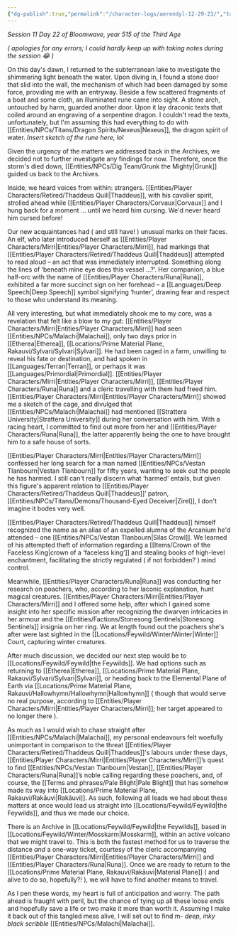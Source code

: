 ```yaml
---
{"dg-publish":true,"permalink":"/character-logs/aerendyl-12-29-23/","tags":["Plot","Campaign"]}
---
```



*Session 11 Day 22 of Bloomwave, year 515 of the Third Age*

*( apologies for any errors; I could hardly keep up with taking notes during the session 😂 )*

On this day's dawn, I returned to the subterranean lake to investigate the shimmering light beneath the water. Upon diving in, I found a stone door that slid into the wall, the mechanism of which had been damaged by some force, providing me with an entryway. Beside a few scattered fragments of a boat and some cloth, an illuminated rune came into sight. A stone arch, untouched by harm, guarded another door. Upon it lay draconic texts that coiled around an engraving of a serpentine dragon. I couldn't read the texts, unfortunately, but I'm assuming this had everything to do with [[Entities/NPCs/Titans/Dragon Spirits/Nexeus\|Nexeus]], the dragon spirit of water. 
*Insert sketch of the rune here, lol*

Given the urgency of the matters we addressed back in the Archives, we decided not to further investigate any findings for now. Therefore, once the storm's died down, [[Entities/NPCs/Dig Team/Grunk the Mighty\|Grunk]]  guided us back to the Archives. 

Inside, we heard voices from within: strangers. [[Entities/Player Characters/Retired/Thaddeus Quill\|Thaddeus]], with his cavalier spirit, strolled ahead while [[Entities/Player Characters/Corvaux\|Corvaux]] and I hung back for a moment … until we heard him cursing. We'd never heard him cursed before!

Our new acquaintances had ( and still have! ) unusual marks on their faces. An elf, who later introduced herself as [[Entities/Player Characters/Mirri\|Entities/Player Characters/Mirri]], had markings that [[Entities/Player Characters/Retired/Thaddeus Quill\|Thaddeus]] attempted to read aloud – an act that was immediately interrupted. Something along the lines of ‘beneath mine eye does this vessel …?’. Her companion, a blue half-orc with the name of [[Entities/Player Characters/Runa\|Runa]], exhibited a far more succinct sign on her forehead – a [[Languages/Deep Speech\|Deep Speech]] symbol signifying ‘hunter’, drawing fear and respect to those who understand its meaning.

All very interesting, but what immediately shook me to my core, was a revelation that felt like a blow to my gut: [[Entities/Player Characters/Mirri\|Entities/Player Characters/Mirri]] had seen [[Entities/NPCs/Malachi\|Malachai]], only two days prior in [[Etherea\|Etherea]], [[Locations/Prime Material Plane, Rakauvi/Sylvari/Sylvari\|Sylvari]]. He had been caged in a farm, unwilling to reveal his fate or destination, and had spoken in [[Languages/Terran\|Terran]], or perhaps it was [[Languages/Primordial\|Primordial]]. [[Entities/Player Characters/Mirri\|Entities/Player Characters/Mirri]], [[Entities/Player Characters/Runa\|Runa]] and a cleric travelling with them had freed him. [[Entities/Player Characters/Mirri\|Entities/Player Characters/Mirri]] showed me a sketch of the cage, and divulged that [[Entities/NPCs/Malachi\|Malachai]] had mentioned [[Strattera University\|Strattera University]] during her conversation with him. With a racing heart, I committed to find out more from her and [[Entities/Player Characters/Runa\|Runa]], the latter apparently being the one to have brought him to a safe house of sorts.

[[Entities/Player Characters/Mirri\|Entities/Player Characters/Mirri]] confessed her long search for a man named [[Entities/NPCs/Vestan Tlanbourn\|Vestan Tlanbourn]] for fifty years, wanting to seek out the people he has harmed. I still can't really discern what ‘harmed’ entails, but given this figure's apparent relation to [[Entities/Player Characters/Retired/Thaddeus Quill\|Thaddeus]]’ patron, [[Entities/NPCs/Titans/Demons/Thousand-Eyed Deceiver\|Zirel]], I don't imagine it bodes very well.

[[Entities/Player Characters/Retired/Thaddeus Quill\|Thaddeus]] himself recognized the name as an alias of an expelled alumna of the Arcanium he'd attended – one [[Entities/NPCs/Vestan Tlanbourn\|Silas Crowl]]. We learned of his attempted theft of information regarding a [[Items/Crown of the Faceless King\|crown of a ‘faceless king’]] and stealing books of high-level enchantment, facilitating the strictly regulated ( if not forbidden? ) mind control.

Meanwhile, [[Entities/Player Characters/Runa\|Runa]] was conducting her research on poachers, who, according to her laconic explanation, hunt magical creatures. [[Entities/Player Characters/Mirri\|Entities/Player Characters/Mirri]] and I offered some help, after which I gained some insight into her specific mission after recognizing the dwarven intricacies in her armour and the [[Entities/Factions/Stonesong Sentinels\|Stonesong Sentinels]] insignia on her ring. We at length found out the poachers she's after were last sighted in the [[Locations/Feywild/Winter/Winter\|Winter]] Court, capturing winter creatures.

After much discussion, we decided our next step would be to [[Locations/Feywild/Feywild\|the Feywilds]]. We had options such as returning to [[Etherea\|Etherea]], [[Locations/Prime Material Plane, Rakauvi/Sylvari/Sylvari\|Sylvari]], or heading back to the Elemental Plane of Earth via [[Locations/Prime Material Plane, Rakauvi/Hallowhymn/Hallowhymn\|Hallowhymn]] ( though that would serve no real purpose, according to [[Entities/Player Characters/Mirri\|Entities/Player Characters/Mirri]]; her target appeared to no longer there ).

As much as I would wish to chase straight after [[Entities/NPCs/Malachi\|Malachai]], my personal endeavours felt woefully unimportant in comparison to the threat [[Entities/Player Characters/Retired/Thaddeus Quill\|Thaddeus]]'s labours under these days, [[Entities/Player Characters/Mirri\|Entities/Player Characters/Mirri]]’s quest to find [[Entities/NPCs/Vestan Tlanbourn\|Vestan]], [[Entities/Player Characters/Runa\|Runa]]’s noble calling regarding these poachers, and, of course, the [[Terms and phrases/Pale Blight\|Pale Blight]] that has somehow made its way into [[Locations/Prime Material Plane, Rakauvi/Rakāuvi\|Rakāuvi]]. As such, following all leads we had about these matters at once would lead us straight into [[Locations/Feywild/Feywild\|the Feywilds]], and thus we made our choice.

There is an Archive in [[Locations/Feywild/Feywild\|the Feywilds]], based in [[Locations/Feywild/Winter/Mosskarm\|Mosskarm]], within an active volcano that we might travel to. This is both the fastest method for us to traverse the distance *and* a one-way ticket, courtesy of the cleric accompanying [[Entities/Player Characters/Mirri\|Entities/Player Characters/Mirri]] and [[Entities/Player Characters/Runa\|Runa]]. Once we are ready to return to the [[Locations/Prime Material Plane, Rakauvi/Rakāuvi\|Material Plane]] ( and alive to do so, hopefully?! ), we will have to find another means to travel.

As I pen these words, my heart is full of anticipation and worry. The path ahead is fraught with peril, but the chance of tying up all these loose ends and hopefully save a life or two make it more than worth it. Assuming I make it back out of this tangled mess alive, I will set out to find m- *deep, inky black scribble* [[Entities/NPCs/Malachi\|Malachai]].
